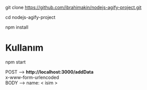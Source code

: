 git clone https://github.com/ibrahimakin/nodejs-agify-project.git

cd nodejs-agify-project

npm install

# Kullanım

npm start

POST  -->  <strong> http://localhost:3000/addData </strong>  
      x-www-form-urlencoded  
BODY  -->  name: < isim >  